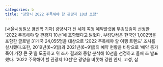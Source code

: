 ```yaml
---
categories: b
title: "광양시 2022 주목해야 할 관광지 10선 포함"
---
```

[서울시정일보 염진학 기자] 광양시가 전 세계 여행 예약플랫폼 부킹닷컴이 선정한 ‘2022 주목해야 할 관광지 10선’에 포함됐다고 밝혔다. 부킹닷컴은 한국인 1,002명을 포함한 글로벌 31개국 24,055명을 대상으로 ‘2022 주목해야 할 여행 트렌드’ 조사를 실시했다.또한, 2019년(6~9월)과 2021년(6~9월)의 예약 현황을 바탕으로 ‘예약 증가 폭이 가장 큰 곳’을 도출하고 위 조사 결과와 종합 분석해 10선을 선정하고 올해 초 발표했다. ‘2022 주목해야 할 관광지 10선’은 광양을 비롯해 강원 인제, 고성, 삼